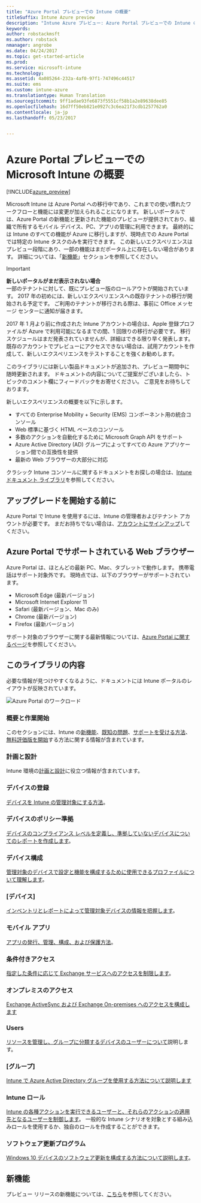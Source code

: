 ```yaml
---
title: "Azure Portal プレビューでの Intune の概要"
titleSuffix: Intune Azure preview
description: "Intune Azure プレビュー: Azure Portal プレビューでの Intune の基本と、Intune を利用してデバイスを管理する方法について説明します。"
keywords: 
author: robstackmsft
ms.author: robstack
nmanager: angrobe
ms.date: 04/24/2017
ms.topic: get-started-article
ms.prod: 
ms.service: microsoft-intune
ms.technology: 
ms.assetid: 4a085264-232a-4af0-97f1-747496c44517
ms.suite: ems
ms.custom: intune-azure
ms.translationtype: Human Translation
ms.sourcegitcommit: 9ff1adae93fe6873f5551cf58b1a2e89638dee85
ms.openlocfilehash: 16d7ff50eb821e0927c3c6ea21f3cdb1257762a0
ms.contentlocale: ja-jp
ms.lasthandoff: 05/23/2017


---
```



# <a name="introduction-to-microsoft-intune-in-the-azure-portal-preview"></a>Azure Portal プレビューでの Microsoft Intune の概要


[!INCLUDE[azure_preview](./includes/azure_preview.md)]

Microsoft Intune は Azure Portal への移行中であり、これまでの使い慣れたワークフローと機能には変更が加えられることになります。
新しいポータルでは、Azure Portal の新機能と更新された機能のプレビューが提供されており、組織で所有するモバイル デバイス、PC、アプリの管理に利用できます。
最終的には Intune のすべての機能が Azure に移行しますが、現時点での Azure Portal では特定の Intune タスクのみを実行できます。 この新しいエクスペリエンスはプレビュー段階にあり、一部の機能はまだポータル上に存在しない場合があります。 詳細については、「[新機能](#whats-new)」セクションを参照してください。

> [!IMPORTANT]
> **新しいポータルがまだ表示されない場合**<br>
> 一部のテナントに対して、既にプレビュー版のロールアウトが開始されています。 2017 年の初めには、新しいエクスペリエンスへの既存テナントの移行が開始される予定です。 ご利用のテナントが移行される際は、事前に Office メッセージ センターに通知が届きます。
>
> 2017 年 1 月より前に作成された Intune アカウントの場合は、Apple 登録プロファイルが Azure で利用可能になるまでの間、1 回限りの移行が必要です。 移行スケジュールはまだ発表されていませんが、詳細はできる限り早く発表します。 既存のアカウントでプレビューにアクセスできない場合は、試用アカウントを作成して、新しいエクスペリエンスをテストすることを強くお勧めします。


このライブラリには新しい製品ドキュメントが追加され、プレビュー期間中に随時更新されます。 ドキュメントの内容についてご提案がございましたら、トピックのコメント欄にフィードバックをお寄せください。 ご意見をお待ちしております。

<!--- You can view the new Intune technical preview console in Azure at [portal.azure.com]. --->

新しいエクスペリエンスの概要を以下に示します。

- すべての Enterprise Mobility + Security (EMS) コンポーネント用の統合コンソール
- Web 標準に基づく HTML ベースのコンソール
- 多数のアクションを自動化するために Microsoft Graph API をサポート
- Azure Active Directory (AD) グループによってすべての Azure アプリケーション間での互換性を提供
- 最新の Web ブラウザーの大部分に対応

クラシック Intune コンソールに関するドキュメントをお探しの場合は、[Intune ドキュメント ライブラリ](https://docs.microsoft.com/intune-classic/)を参照してください。

## <a name="before-you-start"></a>アップグレードを開始する前に

Azure Portal で Intune を使用するには、Intune の管理者およびテナント アカウントが必要です。 まだお持ちでない場合は、[アカウントにサインアップ](https://portal.office.com/Signup/Signup.aspx?OfferId=40BE278A-DFD1-470a-9EF7-9F2596EA7FF9&dl=INTUNE_A&ali=1#0%20)してください。

## <a name="supported-web-browsers-for-the-azure-portal"></a>Azure Portal でサポートされている Web ブラウザー

Azure Portal は、ほとんどの最新 PC、Mac、タブレットで動作します。 携帯電話はサポート対象外です。
現時点では、以下のブラウザーがサポートされています。

- Microsoft Edge (最新バージョン)
- Microsoft Internet Explorer 11
- Safari (最新バージョン、Mac のみ)
- Chrome (最新バージョン)
- Firefox (最新バージョン)

サポート対象のブラウザーに関する最新情報については、[Azure Portal に関するページ](https://docs.microsoft.com/azure/azure-preview-portal-supported-browsers-devices)を参照してください。

## <a name="whats-in-this-library"></a>このライブラリの内容

必要な情報が見つけやすくなるように、ドキュメントには Intune ポータルのレイアウトが反映されています。

![Azure Portal のワークロード](./media/azure-portal-workloads.png)

### <a name="introduction-and-get-started"></a>概要と作業開始
このセクションには、Intune の[新機能](whats-new.md)、[既知の問題](known-issues.md)、[サポートを受ける方法](get-support.md)、[無料評価版を開始](free-trial-sign-up.md)する方法に関する情報が含まれています。
### <a name="plan-and-design"></a>計画と設計
Intune 環境の[計画と設計](/intune-classic/plan-and-design/introduction)に役立つ情報が含まれています。
### <a name="device-enrollment"></a>デバイスの登録
[デバイスを Intune の管理対象にする方法](device-enrollment.md)。
### <a name="device-compliance"></a>デバイスのポリシー準拠
[デバイスのコンプライアンス レベルを定義し、準拠していないデバイスについてのレポートを作成します](device-compliance.md)。
### <a name="device-configuration"></a>デバイス構成
[管理対象のデバイスで設定と機能を構成するために使用できるプロファイルについて理解します](device-profiles.md)。
### <a name="devices"></a>[デバイス]
[インベントリとレポートによって管理対象デバイスの情報を把握します](device-management.md)。
### <a name="mobile-apps"></a>モバイル アプリ
[アプリの発行、管理、構成、および保護方法](app-management.md)。
### <a name="conditional-access"></a>条件付きアクセス
[指定した条件に応じて Exchange サービスへのアクセスを制限します](conditional-access.md)。
### <a name="on-premises-access"></a>オンプレミスのアクセス
[Exchange ActiveSync および Exchange On-premises へのアクセスを構成します](/intune-classic/deploy-use/mobile-device-management-with-exchange-activesync-and-microsoft-intune)
### <a name="users"></a>Users
[リソースを管理し、グループに分類するデバイスのユーザーについて](user-management.md)説明します。
### <a name="groups"></a>[グループ]
[Intune で Azure Active Directory グループを使用する方法について説明します](groups-get-started.md)
### <a name="intune-roles"></a>Intune ロール
[Intune の各種アクションを実行できるユーザーと、それらのアクションの適用先となるユーザーを制御します](role-based-access-control.md)。 一般的な Intune シナリオを対象とする組み込みロールを使用するか、独自のロールを作成することができます。
### <a name="software-updates"></a>ソフトウェア更新プログラム
[Windows 10 デバイスのソフトウェア更新を構成する方法について説明します](windows-update-for-business-configure.md)。



## <a name="whats-new"></a>新機能

プレビュー リリースの新機能については、[こちら](whats-new.md)を参照してください。

